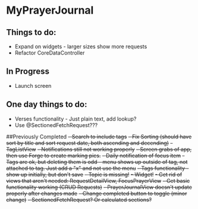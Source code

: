 #  MyPrayerJournal

## Things to do:
- Expand on widgets - larger sizes show more requests
- Refactor CoreDataController

## In Progress
- Launch screen

## One day things to do:
- Verses functionality - Just plain text, add lookup?
- Use @SectionedFetchRequest???


##Previously Completed
~~- Search to include tags~~
~~- Fix Sorting (should have sort by title and sort request date, both ascending and decending)~~
~~- TagListView~~
~~- Notifications still not working properly~~
~~- Screen grabs of app, then use Forge to create marking pics.~~
~~- Daily notification of focus item~~
~~- Tags are ok, but deleting them is odd - menu shows up outside of tag, not attached to tag. Just add a "x" and not use the menu~~
~~- Tags functionality - show up initially, but don't save~~
~~- Topic is missing!~~
~~- Widget!~~
~~- Get rid of views that aren't needed: RequestDetailView, FocusPrayerView~~
~~- Get basic functionality working (CRUD Requests)~~
~~- PrayerJournalView doesn't update properly after changes made~~
~~- Change completed button to toggle (minor change)~~
~~- SectionedFetchRequest? Or calculated sections?~~
